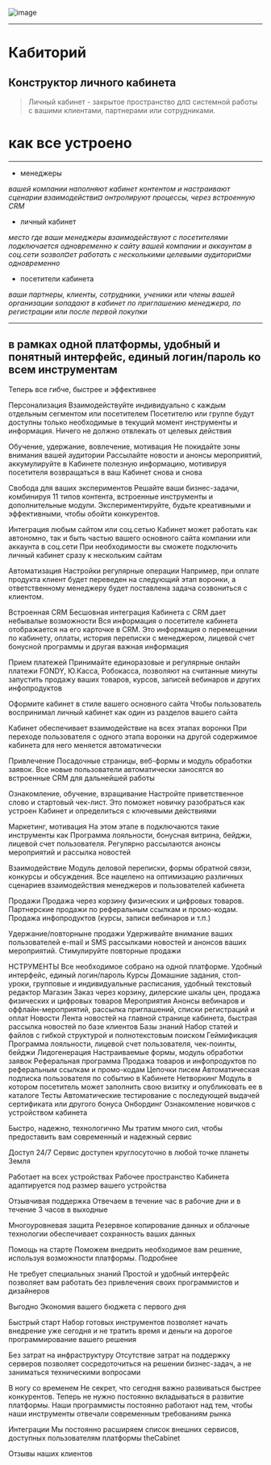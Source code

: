 ![image](https://user-images.githubusercontent.com/90931685/173171528-eb162e94-d489-4b9e-abd0-709220bee28d.png)
___________________________________________________________________________
# Кабиторий

## Конструктор личного кабинета 
> Личный кабинет - закрытое пространство дл¤ системной работы с вашими клиентами, партнерами или сотрудниками.

# как все устроено
____________________________________________________________________________________

* менеджеры
 
 *вашей компании
 наполняют кабинет контентом и настраивают сценарии взаимодействи¤
 онтролируют процессы, через встроенную CRM*
 
* личный кабинет

 *место где ваши менеджеры
 взаимодействуют с посетителями
 подключается одновременно к сайту вашей компании и аккаунтам в соц.сети
 ѕозвол¤ет работать с несколькими целевыми аудитори¤ми одновременно*

* посетители кабинета
 
 *ваши партнеры, клиенты, сотрудники, ученики или члены вашей организации
 ѕопадают в кабинет по приглашению менеджера, по регистрации или после первой покупки*

__________________________________________________________________________________________

## в рамках одной платформы, удобный и понятный интерфейс, единый логин/пароль ко всем инструментам






Теперь все гибче, быстрее и эффективнее

Персонализация
Взаимодействуйте индивидуально
с каждым отдельным сегментом или посетителем
Посетителю или группе будут доступны только необходимые в текущий момент
инструменты и информация. Ничего не должно отвлекать от целевых действия 

Обучение, удержание,
вовлечение, мотивация
Не покидайте зоны внимания вашей аудитории
Рассылайте новости и анонсы мероприятий, аккумулируйте
в Кабинете полезную информацию, мотивируя посетителя возвращаться в ваш Кабинет снова и снова

Свобода для ваших экспериментов
Решайте ваши бизнес-задачи, комбинируя 11 типов контента, встроенные инструменты и дополнительные модули.
Экспериментируйте, будьте креативными и эффективными,
чтобы обойти конкурентов.

Интеграция любым сайтом или соц.сетью
Кабинет может работать как автономно, так и быть частью вашего основного сайта компании или аккаунта в соц.сети
При необходимости вы сможете подключить личный кабинет сразу к нескольким сайтам

Автоматизация
Настройки регулярные операции
Например, при оплате продукта клиент будет переведен на следующий 
этап воронки, а ответственному менеджеру будет поставлена задача созвониться с клиентом.

Встроенная CRM
Бесшовная интеграция Кабинета с CRM дает небывалые возможности
Вся информация о посетителе кабинета отображается на его карточке в CRM. Это информация о перемещении 
по кабинету, оплаты, история переписки с менеджером, лицевой счет бонусной программы и другая важная информация

Прием платежей
Принимайте единоразовые и регулярные онлайн платежи
FONDY, Ю.Касса, Робокасса, позволяют на считанные минуты запустить
продажу ваших товаров, курсов, записей вебинаров и других инфопродуктов

Оформите кабинет в стиле
вашего основного сайта
Чтобы пользователь воспринимал личный кабинет как один из разделов вашего сайта


Кабинет обеспечивает взаимодействие
на всех этапах воронки
При переходе пользователя с одного этапа воронки на другой содержимое кабинета для него меняется автоматически

Привлечение
Посадочные страницы, веб-формы и модуль обработки 
заявок. Все новые пользователи автоматически заносятся во встроенные CRM для дальнейшей работы

Ознакомление, обучение,
взращивание
Настройте приветственное слово и стартовый чек-лист. Это поможет новичку разобраться как
устроен Кабинет и определиться с ключевыми действиями

Маркетинг, мотивация
На этом этапе в подключаются такие инструменты как Программа лояльности, бонусная 
витрина, бейджи, лицевой счет пользователя. Регулярно рассылаются анонсы мероприятий и рассылка новостей

Взаимодействие
Модуль деловой переписки, формы обратной связи, конкурсы и обсуждения. 
Все нацелено на оптимизацию различных сценариев взаимодействия менеджеров и пользователей кабинета

Продажи
Продажа через корзину физических и цифровых товаров. 
Партнерские продажи по реферальным ссылкам и промо-кодам. Продажа инфопродуктов (курсы, записи вебинаров и т.п.)

Удержание/повторныне продажи
Удерживайте внимание ваших пользователей e-mail и SMS рассылками новостей и анонсов ваших мероприятий. 
Стимулируйте повторные продажи


НСТРУМЕНТЫ
Все необходимое собрано на одной платформе.
Удобный интерфейс, единый логин/пароль
	Курсы
Домашние задания, стоп-уроки, групповые и индивидуальные расписания, удобный текстовый редактор
	Магазин
Заказ через корзину, дилерские шкалы цен, продажа физических и цифровых товаров
	Мероприятия
Анонсы вебинаров и оффлайн-мероприятий, рассылка приглашений, списки регистраций и оплат
	Новости
Лента новостей на главной странице кабинета, быстрая рассылка новостей по базе клиентов
	Базы знаний
Набор статей и файлов с гибкой структурой и полнотекстовым поиском
	Геймификация
Программа лояльности, лицевой счет пользователя, чек-поинты, бейджи
	Лидогенерация
Настраиваемые формы, модуль обработки заявок
	Реферальная программа
Продажа товаров и инфопродуктов по реферальным ссылкам и промо-кодам
	Цепочки писем
Автоматическая подписка пользователя по событию в Кабинете
	Нетворкинг
Модуль в котором посетитель может заполнить свою визитку и опубликовать ее в каталоге
	Тесты
Автоматические тестирование с последующей выдачей сертификата или другого бонуса
	Онбординг
Ознакомление новичков с устройством кабинета



Быстро, надежно, технологично
Мы тратим много сил, чтобы предоставить вам современный и надежный сервис

Доступ 24/7
Сервис доступен круглосуточно в любой точке планеты Земля

Работает на всех устройствах
Рабочее пространство Кабинета адаптируется под размер вашего устройства

Отзывчивая поддержка
Отвечаем в течение час в рабочие дни и в течение 3 часов в выходные

Многоуровневая защита
Резервное копирование данных и облачные технологии обеспечивает сохранность ваших данных

Помощь на старте
Поможем внедрить необходимое вам решение, используя возможности платформы. Подробнее

Не требует специальных знаний
Простой и удобный интерфейс позволяет вам работать без привлечения своих программистов и дизайнеров


Выгодно
Экономия вашего бюджета с первого дня

Быстрый старт
Набор готовых инструментов позволяет начать внедрение уже сегодня и не тратить время и деньги на дорогое 
программирование вашего решения

Без затрат на инфраструктуру
Отсутствие затрат на поддержку серверов позволяет сосредоточиться на решении бизнес-задач, 
а не заниматься техническими вопросами

В ногу со временем
Не секрет, что сегодня важно развиваться быстрее конкурентов. Теперь не нужно постоянно вкладываться 
в развитие платформы. Наши программисты постоянно 
работают над тем, чтобы наши инструменты отвечали современным требованиям рынка


Интеграции
Мы постоянно расширяем список внешних сервисов, доступных пользователям платформы theCabinet

Отзывы наших клиентов




